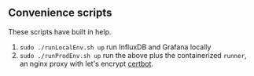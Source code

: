 ## Convenience scripts

These scripts have built in help.

1. `sudo ./runLocalEnv.sh up` run InfluxDB and Grafana locally
2. `sudo ./runProdEnv.sh up` run the above plus the containerized `runner`, an nginx proxy with let's encrypt [certbot](https://github.com/certbot/certbot).

